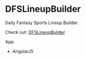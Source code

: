 # DFSLineupBuilder

Daily Fantasy Sports Lineup Builder.

Check out: <a href="http://dfslinebuilder.azurewebsites.net/">DFSLineupBuilder</a>

App:
 - AngularJS
